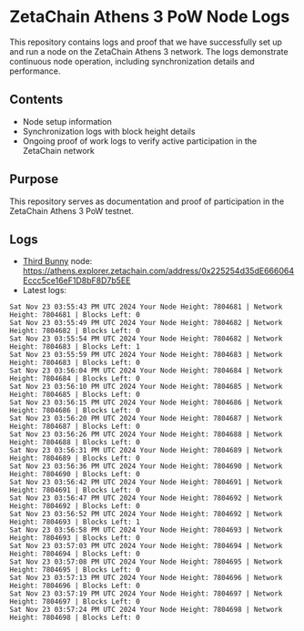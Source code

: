 # ZetaChain Athens 3 PoW Node Logs
This repository contains logs and proof that we have successfully set up and run a node on the ZetaChain Athens 3 network. The logs demonstrate continuous node operation, including synchronization details and performance.

## Contents
- Node setup information
- Synchronization logs with block height details
- Ongoing proof of work logs to verify active participation in the ZetaChain network

## Purpose
This repository serves as documentation and proof of participation in the ZetaChain Athens 3 PoW testnet.

## Logs

- [Third Bunny](https://thirdbunny.xyz/) node: https://athens.explorer.zetachain.com/address/0x225254d35dE666064Eccc5ce16eF1D8bF8D7b5EE
- Latest logs:
```
Sat Nov 23 03:55:43 PM UTC 2024 Your Node Height: 7804681 | Network Height: 7804681 | Blocks Left: 0
Sat Nov 23 03:55:49 PM UTC 2024 Your Node Height: 7804682 | Network Height: 7804682 | Blocks Left: 0
Sat Nov 23 03:55:54 PM UTC 2024 Your Node Height: 7804682 | Network Height: 7804683 | Blocks Left: 1
Sat Nov 23 03:55:59 PM UTC 2024 Your Node Height: 7804683 | Network Height: 7804683 | Blocks Left: 0
Sat Nov 23 03:56:04 PM UTC 2024 Your Node Height: 7804684 | Network Height: 7804684 | Blocks Left: 0
Sat Nov 23 03:56:10 PM UTC 2024 Your Node Height: 7804685 | Network Height: 7804685 | Blocks Left: 0
Sat Nov 23 03:56:15 PM UTC 2024 Your Node Height: 7804686 | Network Height: 7804686 | Blocks Left: 0
Sat Nov 23 03:56:20 PM UTC 2024 Your Node Height: 7804687 | Network Height: 7804687 | Blocks Left: 0
Sat Nov 23 03:56:26 PM UTC 2024 Your Node Height: 7804688 | Network Height: 7804688 | Blocks Left: 0
Sat Nov 23 03:56:31 PM UTC 2024 Your Node Height: 7804689 | Network Height: 7804689 | Blocks Left: 0
Sat Nov 23 03:56:36 PM UTC 2024 Your Node Height: 7804690 | Network Height: 7804690 | Blocks Left: 0
Sat Nov 23 03:56:42 PM UTC 2024 Your Node Height: 7804691 | Network Height: 7804691 | Blocks Left: 0
Sat Nov 23 03:56:47 PM UTC 2024 Your Node Height: 7804692 | Network Height: 7804692 | Blocks Left: 0
Sat Nov 23 03:56:52 PM UTC 2024 Your Node Height: 7804692 | Network Height: 7804693 | Blocks Left: 1
Sat Nov 23 03:56:58 PM UTC 2024 Your Node Height: 7804693 | Network Height: 7804693 | Blocks Left: 0
Sat Nov 23 03:57:03 PM UTC 2024 Your Node Height: 7804694 | Network Height: 7804694 | Blocks Left: 0
Sat Nov 23 03:57:08 PM UTC 2024 Your Node Height: 7804695 | Network Height: 7804695 | Blocks Left: 0
Sat Nov 23 03:57:13 PM UTC 2024 Your Node Height: 7804696 | Network Height: 7804696 | Blocks Left: 0
Sat Nov 23 03:57:19 PM UTC 2024 Your Node Height: 7804697 | Network Height: 7804697 | Blocks Left: 0
Sat Nov 23 03:57:24 PM UTC 2024 Your Node Height: 7804698 | Network Height: 7804698 | Blocks Left: 0
```
